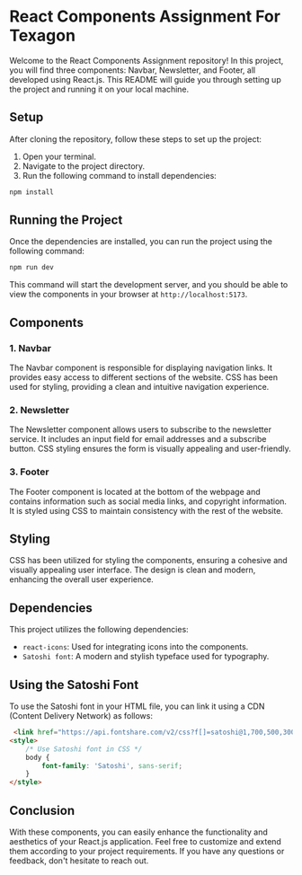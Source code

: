 # React Components Assignment For Texagon

Welcome to the React Components Assignment repository! In this project, you will find three components: Navbar, Newsletter, and Footer, all developed using React.js. This README will guide you through setting up the project and running it on your local machine.

## Setup

After cloning the repository, follow these steps to set up the project:

1. Open your terminal.
2. Navigate to the project directory.
3. Run the following command to install dependencies:

```bash
npm install
```

## Running the Project

Once the dependencies are installed, you can run the project using the following command:

```bash
npm run dev
```

This command will start the development server, and you should be able to view the components in your browser at `http://localhost:5173`.

## Components

### 1. Navbar

The Navbar component is responsible for displaying navigation links. It provides easy access to different sections of the website. CSS has been used for styling, providing a clean and intuitive navigation experience.

### 2. Newsletter

The Newsletter component allows users to subscribe to the newsletter service. It includes an input field for email addresses and a subscribe button. CSS styling ensures the form is visually appealing and user-friendly.

### 3. Footer

The Footer component is located at the bottom of the webpage and contains information such as social media links, and copyright information. It is styled using CSS to maintain consistency with the rest of the website.

## Styling

CSS has been utilized for styling the components, ensuring a cohesive and visually appealing user interface. The design is clean and modern, enhancing the overall user experience.

## Dependencies

This project utilizes the following dependencies:
- `react-icons`: Used for integrating icons into the components.
- `Satoshi font`: A modern and stylish typeface used for typography.
  
## Using the Satoshi Font

To use the Satoshi font in your HTML file, you can link it using a CDN (Content Delivery Network) as follows:

```html
 <link href="https://api.fontshare.com/v2/css?f[]=satoshi@1,700,500,300,400&display=swap" rel="stylesheet">
<style>
    /* Use Satoshi font in CSS */
    body {
        font-family: 'Satoshi', sans-serif;
    }
</style>
```

## Conclusion

With these components, you can easily enhance the functionality and aesthetics of your React.js application. Feel free to customize and extend them according to your project requirements. If you have any questions or feedback, don't hesitate to reach out.




